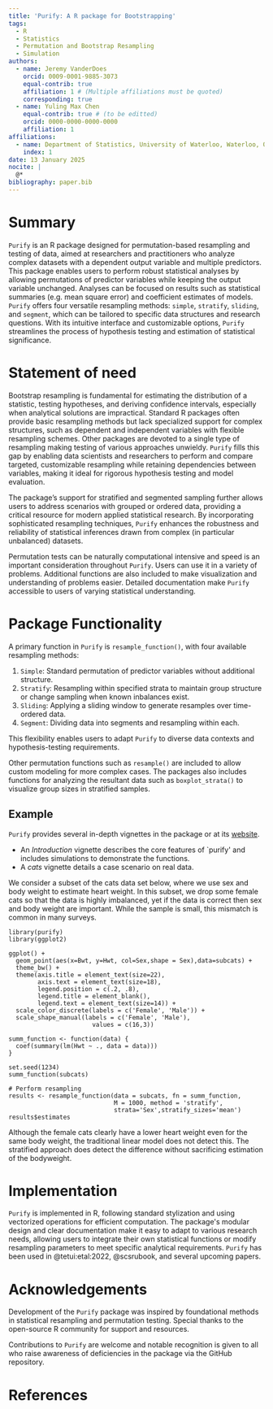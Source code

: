 ```yaml
---
title: 'Purify: A R package for Bootstrapping'
tags:
  - R
  - Statistics
  - Permutation and Bootstrap Resampling
  - Simulation
authors:
  - name: Jeremy VanderDoes
    orcid: 0009-0001-9885-3073
    equal-contrib: true 
    affiliation: 1 # (Multiple affiliations must be quoted)
    corresponding: true
  - name: Yuling Max Chen
    equal-contrib: true # (to be editted)
    orcid: 0000-0000-0000-0000
    affiliation: 1
affiliations:
  - name: Department of Statistics, University of Waterloo, Waterloo, ON, Canada
    index: 1
date: 13 January 2025
nocite: | 
  @*
bibliography: paper.bib
---
```


# Summary

`Purify` is an R package designed for permutation-based resampling and testing of data, aimed at researchers and practitioners who analyze complex datasets with a dependent output variable and multiple predictors. This package enables users to perform robust statistical analyses by allowing permutations of predictor variables while keeping the output variable unchanged. Analyses can be focused on results such as statistical summaries (e.g. mean square error) and coefficient estimates of models. `Purify` offers four versatile resampling methods: `simple`, `stratify`, `sliding`, and `segment`, which can be tailored to specific data structures and research questions. With its intuitive interface and customizable options, `Purify` streamlines the process of hypothesis testing and estimation of statistical significance.

# Statement of need

Bootstrap resampling is fundamental for estimating the distribution of a statistic, testing hypotheses, and deriving confidence intervals, especially when analytical solutions are impractical. Standard R packages often provide basic resampling methods but lack specialized support for complex structures, such as dependent and independent variables with flexible resampling schemes. Other packages are devoted to a single type of resampling making testing of various approaches unwieldy. `Purify` fills this gap by enabling data scientists and researchers to perform and compare targeted, customizable resampling while retaining dependencies between variables, making it ideal for rigorous hypothesis testing and model evaluation. 

The package’s support for stratified and segmented sampling further allows users to address scenarios with grouped or ordered data, providing a critical resource for modern applied statistical research. By incorporating sophisticated resampling techniques, `Purify` enhances the robustness and reliability of statistical inferences drawn from complex (in particular unbalanced) datasets.

Permutation tests can be naturally computational intensive and speed is an important consideration throughout `Purify`. Users can use it in a variety of problems. Additional functions are also included to make visualization and understanding of problems easier. Detailed documentation make `Purify` accessible to users of varying statistical understanding.


# Package Functionality

A primary function in `Purify` is `resample_function()`, with four available resampling methods:

1. `Simple`: Standard permutation of predictor variables without additional structure.
2. `Stratify`: Resampling within specified strata to maintain group structure or change sampling when known inbalances exist.
3. `Sliding`: Applying a sliding window to generate resamples over time-ordered data.
4. `Segment`: Dividing data into segments and resampling within each.

This flexibility enables users to adapt `Purify` to diverse data contexts and hypothesis-testing requirements. 

Other permutation functions such as `resample()` are included to allow custom modeling for more complex cases. The packages also includes functions for analyzing the resultant data such as `boxplot_strata()` to visualize group sizes in stratified samples.


## Example

`Purify` provides several in-depth vignettes in the package or at its [website](https://jrvanderdoes.github.io/purify/).

- An *Introduction* vignette describes the core features of `purify' and includes simulations to demonstrate the functions.
- A *cats* vignette details a case scenario on real data.

We consider a subset of the cats data set below, where we use sex and body weight to estimate heart weight. In this subset, we drop some female cats so that the data is highly imbalanced, yet if the data is correct then sex and body weight are important. While the sample is small, this mismatch is common in many surveys.
```{r setup, echo=FALSE}
library(purify)
library(ggplot2)
```

```{r example_plot, echo=FALSE}
ggplot() +
  geom_point(aes(x=Bwt, y=Hwt, col=Sex,shape = Sex),data=subcats) +
  theme_bw() +
  theme(axis.title = element_text(size=22),
        axis.text = element_text(size=18),
        legend.position = c(.2, .8),
        legend.title = element_blank(),
        legend.text = element_text(size=14)) +
  scale_color_discrete(labels = c('Female', 'Male')) +
  scale_shape_manual(labels = c('Female', 'Male'),
                       values = c(16,3))
```

```{r example}  
summ_function <- function(data) {
  coef(summary(lm(Hwt ~ ., data = data)))
}

set.seed(1234)
summ_function(subcats)

# Perform resampling
results <- resample_function(data = subcats, fn = summ_function, 
                             M = 1000, method = 'stratify',
                             strata='Sex',stratify_sizes='mean')
results$estimates
```

Although the female cats clearly have a lower heart weight even for the same body weight, the traditional linear model does not detect this. The stratified approach does detect the difference without sacrificing estimation of the bodyweight.

# Implementation

`Purify` is implemented in R, following standard stylization and using vectorized operations for efficient computation. The package's modular design and clear documentation make it easy to adapt to various research needs, allowing users to integrate their own statistical functions or modify resampling parameters to meet specific analytical requirements. `Purify` has been used in @tetui:etal:2022, @scsrubook, and several upcoming papers.


# Acknowledgements

Development of the `Purify` package was inspired by foundational methods in statistical resampling and permutation testing. Special thanks to the open-source R community for support and resources.

Contributions to `Purify` are welcome and notable recognition is given to all who raise awareness of deficiencies in the package via the GitHub repository.


# References


<!--The paper should be between 250-1000 words.-->

<!--See an example paper at [website](https://joss.readthedocs.io/en/latest/example_paper.html).-->

<!--Format details at [website](https://joss.readthedocs.io/en/latest/paper.html), perhaps also see [website](https://joss.readthedocs.io/en/latest/submitting.html)-->


